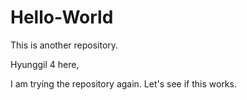 # Hello-World
This is another repository.

Hyunggil 4 here,

I am trying the repository again. Let's see if this works.
